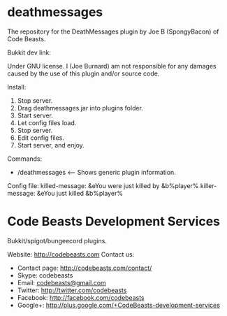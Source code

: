 # deathmessages
The repository for the DeathMessages plugin by Joe B (SpongyBacon) of Code Beasts.

Bukkit dev link: <insert once uploaded>

Under GNU license. I (Joe Burnard) am not responsible for any damages caused by the use of this plugin and/or source code.

Install:
1) Stop server.
2) Drag deathmessages.jar into plugins folder.
3) Start server.
4) Let config files load.
5) Stop server.
6) Edit config files.
7) Start server, and enjoy.

Commands:
- /deathmessages <-- Shows generic plugin information.

Config file:
killed-message: &eYou were just killed by &b%player%
killer-message: &eYou just killed &b%player%

# Code Beasts Development Services
Bukkit/spigot/bungeecord plugins.

Website: http://codebeasts.com
Contact us:
- Contact page: http://codebeasts.com/contact/
- Skype: codebeasts
- Email: codebeasts@gmail.com
- Twitter: http://twitter.com/codebeasts
- Facebook: http://facebook.com/codebeasts
- Google+: http://plus.google.com/+CodeBeasts-development-services

